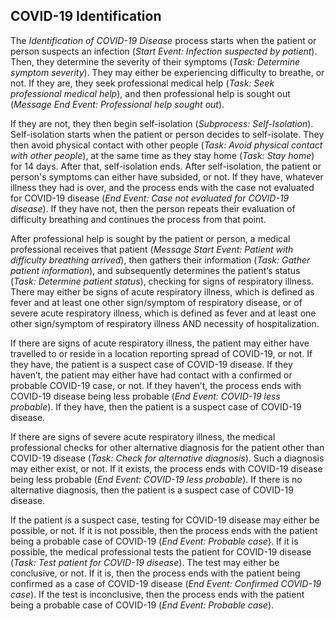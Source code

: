 ## COVID-19 Identification

The *Identification of COVID-19 Disease* process starts when the patient or person suspects an infection (*Start Event: Infection suspected by patient*). Then, they determine the severity of their symptoms (*Task: Determine symptom severity*). They may either be experiencing difficulty to breathe, or not. If they are, they seek professional medical help (*Task: Seek professional medical help*), and then professional help is sought out (*Message End Event: Professional help sought out*). 

If they are not, they then begin self-isolation (*Subprocess: Self-Isolation*). Self-isolation starts when the patient or person decides to self-isolate. They then avoid physical contact with other people (*Task: Avoid physical contact with other people*), at the same time as they stay home (*Task: Stay home*) for 14 days. After that, self-isolation ends. After self-isolation, the patient or person's symptoms can either have
subsided, or not. If they have, whatever illness they had is over, and the process ends with the case not evaluated for COVID-19 disease (*End Event: Case not evaluated for COVID-19 disease*). If they have not, then the person repeats their evaluation of difficulty breathing and continues the process from that point.

After professional help is sought by the patient or person, a medical professional receives that patient (*Message Start Event: Patient with difficulty breathing arrived*), then gathers their information (*Task: Gather patient information*), and subsequently determines the patient’s status (*Task: Determine patient status*), checking for signs of respiratory illness. There may either be signs of acute respiratory illness, which is defined as fever and at least one other sign/symptom of respiratory disease, or of severe acute respiratory illness, which is defined as fever and at least one other sign/symptom of respiratory illness AND necessity of hospitalization.

If there are signs of acute respiratory illness, the patient may either have travelled to or reside in a location reporting spread of COVID-19, or not. If they have, the patient is a suspect case of COVID-19 disease. If they haven’t, the patient may either have had contact with a confirmed or probable COVID-19 case, or not. If they haven’t, the process ends with COVID-19 disease being less probable (*End Event: COVID-19 less probable*). If they have, then the patient is a suspect case of COVID-19 disease.

If there are signs of severe acute respiratory illness, the medical professional checks for other alternative diagnosis for the patient other than COVID-19 disease (*Task: Check for alternative diagnosis*). Such a diagnosis may either exist, or not. If it exists, the process ends with COVID-19 disease being less probable (*End Event: COVID-19 less probable*). If there is no alternative diagnosis, then the patient is a suspect case of COVID-19 disease.

If the patient is a suspect case, testing for COVID-19 disease may either be possible, or not. If it is not possible, then the process ends with the patient being a probable case of COVID-19 (*End Event: Probable case*). If it is possible, the medical professional tests the patient for COVID-19 disease (*Task: Test patient for COVID-19 disease*). The test may either be conclusive, or not. If it is, then the process ends with the patient being confirmed as a case of COVID-19 disease (*End Event: Confirmed COVID-19 case*). If the test is inconclusive, then the process ends with the patient being a probable case of COVID-19 (*End Event: Probable case*). 
